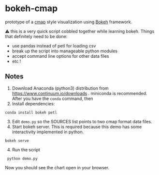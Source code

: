# bokeh-cmap

prototype of a [cmap](http://soybase.org/cmap/cgi-bin/cmap/viewer?data_source=sbt_cmap;ref_map_set_aid=GmComposite2003&ref_map_aids=GmComposite2003_K&comparative_map_left=GmConsensus40_K;highlight=%22Seed%20oil%201-2%22) style visualization using [Bokeh](http://bokeh.pydata.org/en/latest/) framework.


:warning: this is a very quick script cobbled together while learning bokeh. Things that definitely need to be done:

* use pandas instead of petl for loading csv
* break up the script into manageable python modules
* accept command line options for other data files
* etc !

## Notes

1. Download Anaconda (python3) distribution from  https://www.continuum.io/downloads . miniconda is recommended. After you have the `conda` command, then
2. Install dependencies:
```
conda install bokeh petl
```
3. Edit `demo.py` so the SOURCES list points to two cmap format data files.
3. Start bokeh server. This is required because this demo has some interactivity implemented in python.
```
bokeh serve
```
4. Run the script
```
 python demo.py
```
Now you should see the chart open in your browser.


